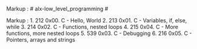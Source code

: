 Markup :  # alx-low_level_programming #

Markup : 1. 212 0x00. C - Hello, World
         2. 213 0x01. C - Variables, if, else, while
         3. 214 0x02. C - Functions, nested loops 
         4. 215 0x04. C - More functions, more nested loops 
         5. 539 0x03. C - Debugging 
         6. 216 0x05. C - Pointers, arrays and strings
